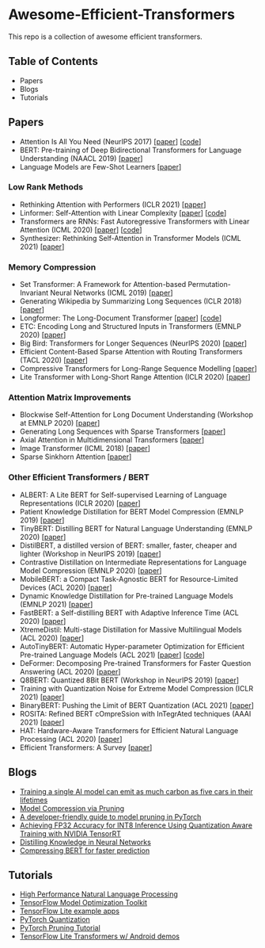# Awesome-Efficient-Transformers
This repo is a collection of awesome efficient transformers.

## Table of Contents
- Papers
- Blogs
- Tutorials

## Papers
- Attention Is All You Need (NeurIPS 2017) [[paper](https://arxiv.org/abs/1706.03762)] [[code](https://github.com/tensorflow/tensor2tensor)]
- BERT: Pre-training of Deep Bidirectional Transformers for Language Understanding (NAACL 2019) [[paper](https://arxiv.org/abs/1810.04805)]
- Language Models are Few-Shot Learners [[paper](https://arxiv.org/abs/2005.14165)]

### Low Rank Methods
- Rethinking Attention with Performers (ICLR 2021) [[paper](https://arxiv.org/abs/2009.14794)]
- Linformer: Self-Attention with Linear Complexity [[paper](https://arxiv.org/abs/2006.04768)] [[code](https://github.com/tatp22/linformer-pytorch)]
- Transformers are RNNs: Fast Autoregressive Transformers with Linear Attention (ICML 2020) [[paper](https://arxiv.org/abs/2006.16236)] [[code](https://linear-transformers.com)]
- Synthesizer: Rethinking Self-Attention in Transformer Models (ICML 2021) [[paper](https://arxiv.org/abs/2005.00743)]
 
### Memory Compression
- Set Transformer: A Framework for Attention-based Permutation-Invariant Neural Networks (ICML 2019) [[paper](https://arxiv.org/abs/1810.00825)]
- Generating Wikipedia by Summarizing Long Sequences (ICLR 2018) [[paper](https://arxiv.org/abs/1801.10198)]
- Longformer: The Long-Document Transformer [[paper](https://arxiv.org/abs/2004.05150)] [[code](https://github.com/allenai/longformer)]
- ETC: Encoding Long and Structured Inputs in Transformers (EMNLP 2020) [[paper](https://arxiv.org/abs/2004.08483)]
- Big Bird: Transformers for Longer Sequences (NeurIPS 2020) [[paper](https://arxiv.org/abs/2007.14062)]
- Efficient Content-Based Sparse Attention with Routing Transformers (TACL 2020) [[paper](https://arxiv.org/abs/2003.05997)]
- Compressive Transformers for Long-Range Sequence Modelling [[paper](https://arxiv.org/abs/1911.05507)]
- Lite Transformer with Long-Short Range Attention (ICLR 2020) [[paper](https://arxiv.org/abs/2004.11886)]

### Attention Matrix Improvements
- Blockwise Self-Attention for Long Document Understanding (Workshop at EMNLP 2020) [[paper](https://arxiv.org/abs/1911.02972)]
- Generating Long Sequences with Sparse Transformers [[paper](https://arxiv.org/abs/1904.10509)]
- Axial Attention in Multidimensional Transformers [[paper](https://arxiv.org/abs/1912.12180)]
- Image Transformer (ICML 2018) [[paper](https://arxiv.org/abs/1802.05751)]
- Sparse Sinkhorn Attention [[paper](https://arxiv.org/abs/2002.11296)]

### Other Efficient Transformers / BERT
- ALBERT: A Lite BERT for Self-supervised Learning of Language Representations (ICLR 2020) [[paper](https://arxiv.org/abs/1909.11942)]
- Patient Knowledge Distillation for BERT Model Compression (EMNLP 2019) [[paper](https://arxiv.org/abs/1908.09355)]
- TinyBERT: Distilling BERT for Natural Language Understanding (EMNLP 2020) [[paper](https://arxiv.org/abs/1909.10351)]
- DistilBERT, a distilled version of BERT: smaller, faster, cheaper and lighter (Workshop in NeurIPS 2019) [[paper](https://arxiv.org/abs/1910.01108)]
- Contrastive Distillation on Intermediate Representations for Language Model Compression (EMNLP 2020) [[paper](https://arxiv.org/abs/2009.14167)]
- MobileBERT: a Compact Task-Agnostic BERT for Resource-Limited Devices (ACL 2020) [[paper](https://arxiv.org/abs/2004.02984)]
- Dynamic Knowledge Distillation for Pre-trained Language Models (EMNLP 2021) [[paper](https://arxiv.org/abs/2109.11295)]
- FastBERT: a Self-distilling BERT with Adaptive Inference Time (ACL 2020) [[paper](https://arxiv.org/abs/2004.02178)]
- XtremeDistil: Multi-stage Distillation for Massive Multilingual Models (ACL 2020) [[paper](https://arxiv.org/abs/2004.05686)]
- AutoTinyBERT: Automatic Hyper-parameter Optimization for Efficient Pre-trained Language Models (ACL 2021) [[paper](https://arxiv.org/abs/2107.13686)] [[code](https://github.com/huawei-noah/Pretrained-Language-Model/tree/master/AutoTinyBERT)]
- DeFormer: Decomposing Pre-trained Transformers for Faster Question Answering (ACL 2020) [[paper](https://arxiv.org/abs/2005.00697)]
- Q8BERT: Quantized 8Bit BERT (Workshop in NeurIPS 2019) [[paper](https://arxiv.org/abs/1910.06188)]
- Training with Quantization Noise for Extreme Model Compression (ICLR 2021) [[paper](https://arxiv.org/abs/2004.07320)]
- BinaryBERT: Pushing the Limit of BERT Quantization (ACL 2021) [[paper](https://arxiv.org/abs/2012.15701)]
- ROSITA: Refined BERT cOmpreSsion with InTegrAted techniques (AAAI 2021) [[paper](https://arxiv.org/abs/2103.11367)]
- HAT: Hardware-Aware Transformers for Efficient Natural Language Processing (ACL 2020) [[paper](https://arxiv.org/abs/2005.14187)]
- Efficient Transformers: A Survey [[paper](https://arxiv.org/abs/2009.06732)]

## Blogs
- [Training a single AI model can emit as much carbon as five cars in their lifetimes](https://www.technologyreview.com/2019/06/06/239031/training-a-single-ai-model-can-emit-as-much-carbon-as-five-cars-in-their-lifetimes/)
- [Model Compression via Pruning](https://towardsdatascience.com/model-compression-via-pruning-ac9b730a7c7b)
- [A developer-friendly guide to model pruning in PyTorch](https://spell.ml/blog/model-pruning-in-pytorch-X9pXQRAAACIAcH9h)
- [Achieving FP32 Accuracy for INT8 Inference Using Quantization Aware Training with NVIDIA TensorRT](https://developer.nvidia.com/blog/achieving-fp32-accuracy-for-int8-inference-using-quantization-aware-training-with-tensorrt/)
- [Distilling Knowledge in Neural Networks](https://wandb.ai/authors/knowledge-distillation/reports/Distilling-Knowledge-in-Neural-Networks--VmlldzoyMjkxODk)
- [Compressing BERT for faster prediction](https://rasa.com/blog/compressing-bert-for-faster-prediction-2/)

## Tutorials
- [High Performance Natural Language Processing](http://gabrielilharco.com/publications/EMNLP_2020_Tutorial__High_Performance_NLP.pdf)
- [TensorFlow Model Optimization Toolkit](https://github.com/tensorflow/model-optimization)
- [TensorFlow Lite example apps](https://www.tensorflow.org/lite/examples)
- [PyTorch Quantization](https://pytorch.org/docs/stable/quantization.html)
- [PyTorch Pruning Tutorial](https://pytorch.org/tutorials/intermediate/pruning_tutorial.html)
- [TensorFlow Lite Transformers w/ Android demos](https://github.com/huggingface/tflite-android-transformers)

